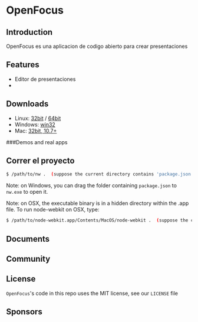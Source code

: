 OpenFocus
========

## Introduction

OpenFocus es una aplicacion de codigo abierto para crear presentaciones

## Features

* Editor de presentaciones
*

## Downloads

 * Linux: [32bit](#) / [64bit](#)
 * Windows: [win32](#)
 * Mac: [32bit, 10.7+](#)


###Demos and real apps


## Correr el proyecto

```bash
$ /path/to/nw .  (suppose the current directory contains 'package.json')
```

Note: on Windows, you can drag the folder containing `package.json` to `nw.exe` to open it.

Note: on OSX, the executable binary is in a hidden directory within the .app file. To run node-webkit on OSX, type:
```bash
$ /path/to/node-webkit.app/Contents/MacOS/node-webkit .  (suppose the current directory contains 'package.json')
```

## Documents


## Community


## License

`OpenFocus`'s code in this repo uses the MIT license, see our `LICENSE` file

## Sponsors


